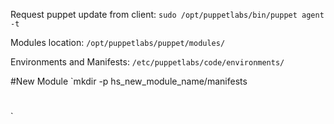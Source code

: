 
Request puppet update from client:
`sudo /opt/puppetlabs/bin/puppet agent -t`

Modules location:
`/opt/puppetlabs/puppet/modules/`

Environments and Manifests:
`/etc/puppetlabs/code/environments/`

#New Module
`mkdir -p hs_new_module_name/manifests
# 

`

